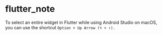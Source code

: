 # flutter_note


To select an entire widget in Flutter while using Android Studio on macOS, you can use the shortcut ``` Option + Up Arrow (⌥ + ↑). ```
